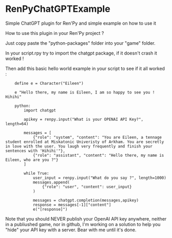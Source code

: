# RenPyChatGPTExample
 Simple ChatGPT plugin for Ren'Py and simple example on how to use it

How to use this plugin in your Ren'Py project ?

Just copy paste the "python-packages" folder into your "game" folder.

In your script.rpy try to import the chatgpt package, if it doesn't crash it worked !

Then add this basic hello world example in your script to see if it all worked : 
```
    define e = Character("Eileen")

    e "Hello there, my name is Eileen, I am so happy to see you ! Hihihi"

    python:
        import chatgpt
        
        apikey = renpy.input("What is your OPENAI API Key?", length=64)

        messages = [
            {"role": "system", "content": "You are Eileen, a tennage student enrolled at Miskatonic Univeristy of Arkham. You are secretly in love with the user. You laugh very frequently and finish your sentences with 'Hihihi'"},
            {"role": "assistant", "content": "Hello there, my name is Eileen, who are you ?"}
        ]

        while True:
            user_input = renpy.input("What do you say ?", length=1000)
            messages.append(
                {"role": "user", "content": user_input}
            )

            messages = chatgpt.completion(messages,apikey)
            response = messages[-1]["content"]
            e("[response]")
```

Note that you should NEVER publish your OpenAI API key anywhere, neither in a publiushed game, nor in github, I'm working on a solution to help you "hide" your API key with a server. Bear with me until it's done.
